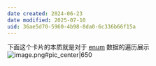 ```yaml
---
date created: 2024-06-23
date modified: 2025-07-10
uid: 36ae5d70-5960-4b98-8da0-6c336b66f15a
---
```


下面这个卡片的本质就是对于 [enum](enum.md) 数据的遍历展示  
![image.png#pic_center|650](https://imagehosting4picgo.oss-cn-beijing.aliyuncs.com/imagehosting/fix-dir%2Fpicgo%2Fpicgo-clipboard-images%2F2024%2F06%2F23%2F16-29-26-418bf819aad07d6285a9d627cd390eed-20240623162926-27c730.png)
